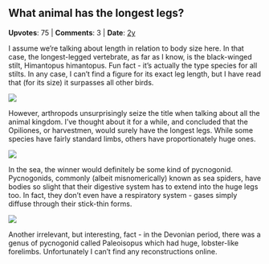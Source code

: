 ## What animal has the longest legs?
    
**Upvotes**: 75 | **Comments**: 3 | **Date**: [2y](https://www.quora.com/What-animal-has-the-longest-legs/answer/Gary-Meaney)

I assume we’re talking about length in relation to body size here. In that case, the longest-legged vertebrate, as far as I know, is the black-winged stilt, Himantopus himantopus. Fun fact - it’s actually the type species for all stilts. In any case, I can’t find a figure for its exact leg length, but I have read that (for its size) it surpasses all other birds.

![](https://qph.fs.quoracdn.net/main-qimg-3396cac998e83886404fa130176a9142-lq)

However, arthropods unsurprisingly seize the title when talking about all the animal kingdom. I’ve thought about it for a while, and concluded that the Opiliones, or harvestmen, would surely have the longest legs. While some species have fairly standard limbs, others have proportionately huge ones.

![](https://qph.fs.quoracdn.net/main-qimg-bad6af255b2ae471b9582842740ef76c-lq)

In the sea, the winner would definitely be some kind of pycnogonid. Pycnogonids, commonly (albeit misnomerically) known as sea spiders, have bodies so slight that their digestive system has to extend into the huge legs too. In fact, they don’t even have a respiratory system - gases simply diffuse through their stick-thin forms.

![](https://qph.fs.quoracdn.net/main-qimg-3a93352b5732c4752bc48765e1d32cab-lq)

Another irrelevant, but interesting, fact - in the Devonian period, there was a genus of pycnogonid called Paleoisopus which had huge, lobster-like forelimbs. Unfortunately I can’t find any reconstructions online.

